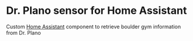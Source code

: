 # Dr. Plano sensor for Home Assistant

Custom [Home Assistant](https://www.home-assistant.io) component to retrieve boulder gym information from Dr. Plano
